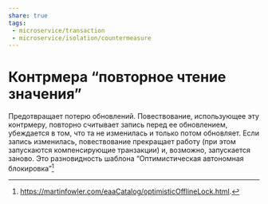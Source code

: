 ```yaml
---
share: true
tags:
 - microservice/transaction
 - microservice/isolation/countermeasure
---
```

# Контрмера “повторное чтение значения”
Предотвращает потерю обновлений. Повествование, использующее эту контрмеру, повторно считывает запись перед ее обновлением, убеждается в том, что та не изменилась и только потом обновляет. Если запись изменилась, повествование прекращает работу (при этом запускаются компенсирующие транзакции) и, возможно, запускается заново. Это разновидность шаблона “Оптимистическая автономная блокировка”[^1]

[^1]:https://martinfowler.com/eaaCatalog/optimisticOfflineLock.html.
